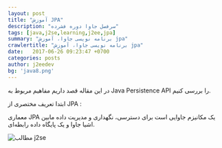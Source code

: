 ```yaml
---
layout: post
title: "آموزش JPA"
description: "سرفصل جاوا دوره فشرده" 
tags: [java,j2se,learning,j2ee,jpa]
summary: "برنامه نویسی جاوا، آموزش jpa"
crawlertitle: "برنامه نویسی جاوا، آموزش jpa"
date:   2017-06-26 09:23:47 +0700
categories: posts
author: j2eedev
bg: 'java8.png'
---
```


در این مقاله قصد داریم مفاهیم مربوط به 
Java Persistence API 
را بررسی کنیم.

ابتدا تعریف مختصری از JPA :

معماری JPA 
یک مکانیزم جاوایی است برای دسترسی، نگهداری و مدیریت داده مابین اشیا جاوا و یک پایگاه داده رابطه‌ای.

![مطالب j2se](https://raw.githubusercontent.com/j2eedev-ir.github.io/assets/images/j2se.png)
